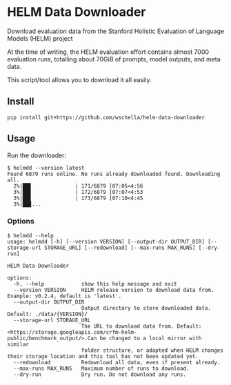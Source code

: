 # HELM Data Downloader

Download evaluation data from the Stanford Holistic Evaluation of Language Models (HELM) project

At the time of writing, the HELM evaluation effort contains almost 7000 evaluation runs, totalling about 70GiB of prompts, model outputs, and meta data.

This script/tool allows you to download it all easily.

## Install

```shell
pip install git+https://github.com/wschella/helm-data-downloader
```

## Usage

Run the downloader:

```shell
$ helmdd --version latest
Found 6879 runs online. No runs already downloaded found. Downloading all.
  2%|██▋              | 171/6879 [07:05<4:56
  3%|██▋              | 172/6879 [07:07<4:53
  3%|██▋              | 173/6879 [07:10<4:45
  3%|██▊...
```

### Options

```shell
$ helmdd --help
usage: helmdd [-h] [--version VERSION] [--output-dir OUTPUT_DIR] [--storage-url STORAGE_URL] [--redownload] [--max-runs MAX_RUNS] [--dry-run]

HELM Data Downloader

options:
  -h, --help            show this help message and exit
  --version VERSION     HELM release version to download data from. Example: v0.2.4, default is 'latest'.
  --output-dir OUTPUT_DIR
                        Output directory to store downloaded data. Default: ./data/{VERSION}/
  --storage-url STORAGE_URL
                        The URL to download data from. Default: <https://storage.googleapis.com/crfm-helm-public/benchmark_output/>.Can be changed to a local mirror with similar
                        folder structure, or adapted when HELM changes their storage location and this tool has not been updated yet.
  --redownload          Redownload all data, even if present already.
  --max-runs MAX_RUNS   Maximum number of runs to download.
  --dry-run             Dry run. Do not download any runs.
```
